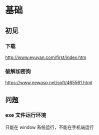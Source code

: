 # 基础

## 初见

### 下载

http://www.eyuyan.com/first/index.htm

### 破解加密狗

https://www.newasp.net/soft/465561.html


## 问题

### exe 文件运行环境

只能在 window 系统运行，不能在手机端运行

